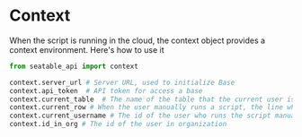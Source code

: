 # Context

When the script is running in the cloud, the context object provides a context environment. Here's how to use it

```Python
from seatable_api import context

context.server_url # Server URL, used to initialize Base
context.api_token  # API token for access a base
context.current_table  # The name of the table that the current user is viewing when the user runs a script manually
context.current_row # When the user manually runs a script, the line where the cursor is currently located
context.current_username # The id of the user who runs the script manually (in old verison, it is called current_user_id)
context.id_in_org # The id of the user in organization
```

